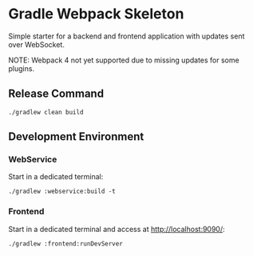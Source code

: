 # Gradle Webpack Skeleton

Simple starter for a backend and frontend application with updates sent over WebSocket.

NOTE: Webpack 4 not yet supported due to missing updates for some plugins.

## Release Command
```
./gradlew clean build
```

## Development Environment

### WebService
Start in a dedicated terminal:
```
./gradlew :webservice:build -t
```

### Frontend
Start in a dedicated terminal and access at [http://localhost:9090/](http://localhost:9090/):
```
./gradlew :frontend:runDevServer
```
